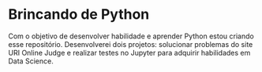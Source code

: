 # Brincando de Python

Com o objetivo de desenvolver habilidade e aprender Python estou criando esse repositório. Desenvolverei dois projetos: solucionar problemas do site URI Online Judge e realizar testes no Jupyter para adquirir habilidades em Data Science.
